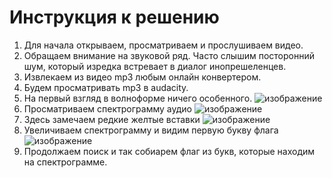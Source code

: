# Инструкция к решению

1. Для начала открываем, просматриваем и прослушиваем видео.
2. Обращаем внимание на звуковой ряд. Часто слышим посторонний шум, который изредка встревает в диалог инопрешеленцев.
3. Извлекаем из видео mp3 любым онлайн конвертером.
4. Будем просматривать mp3 в audacity.
5. На первый взгляд в волноформе ничего особенного.
![изображение](https://user-images.githubusercontent.com/121693349/210451796-f5babdd5-b9ea-4cfc-a5cd-3e93fed8e40a.png)
6. Просматриваем спектрограмму аудио
![изображение](https://user-images.githubusercontent.com/121693349/210451879-aea7f5d2-7c5d-49c1-9669-903db4c704c2.png)
7. Здесь замечаем редкие желтые вставки
![изображение](https://user-images.githubusercontent.com/121693349/210451991-c920bce1-7b46-47ad-8a6e-0c2b043d67a7.png)
8. Увеличиваем спектрограмму и видим первую букву флага
![изображение](https://user-images.githubusercontent.com/121693349/210452080-3a047ce4-a9e2-483e-bbae-ba346ab0f6ab.png)
9. Продолжаем поиск и так собиарем флаг из букв, которые находим на спектрограмме.
